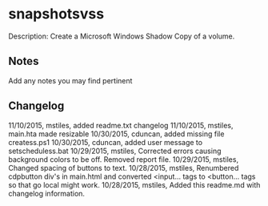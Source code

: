 snapshotsvss
============
Description: Create a Microsoft Windows Shadow Copy of a volume.

Notes
----
Add any notes you may find pertinent 

Changelog
----
11/10/2015, mstiles, added readme.txt changelog
11/10/2015, mstiles, main.hta made resizable
10/30/2015, cduncan, added missing file createss.ps1
10/30/2015, cduncan, added user message to setscheduless.bat
10/29/2015, mstiles, Corrected errors causing background colors to be off. Removed report file.
10/29/2015, mstiles, Changed spacing of buttons to text.
10/28/2015, mstiles, Renumbered cdpbutton div's in main.html and converted <input... tags to <button... tags so that go local might work.
10/28/2015, mstiles, Added this readme.md with changelog information.
